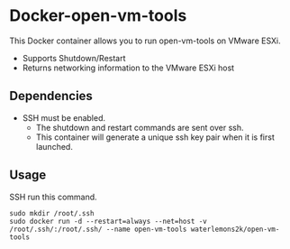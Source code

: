 # Docker-open-vm-tools

This Docker container allows you to run open-vm-tools on VMware ESXi.

* Supports Shutdown/Restart
* Returns networking information to the VMware ESXi host

## Dependencies

* SSH must be enabled.
  * The shutdown and restart commands are sent over ssh.
  * This container will generate a unique ssh key pair when it is first launched.

## Usage

SSH run this command.

```
sudo mkdir /root/.ssh
sudo docker run -d --restart=always --net=host -v /root/.ssh/:/root/.ssh/ --name open-vm-tools waterlemons2k/open-vm-tools
```
